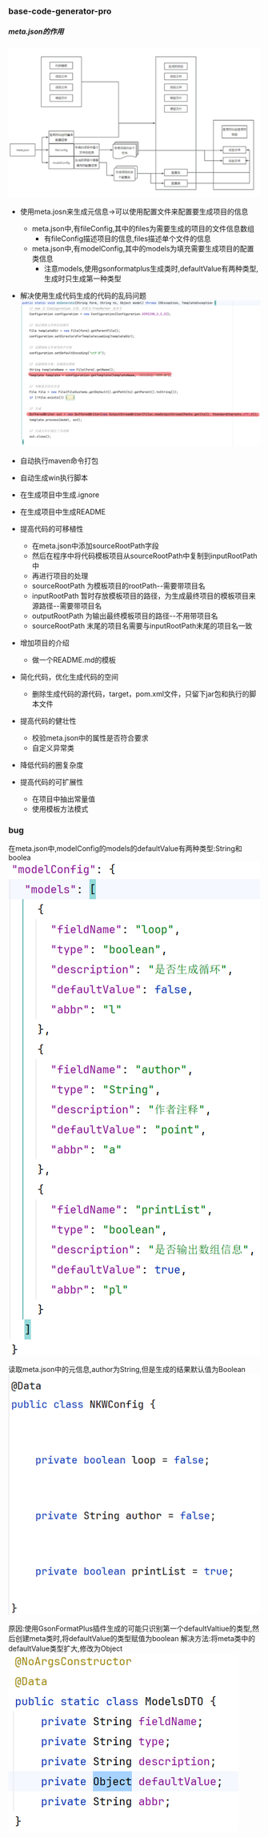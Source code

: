 ### base-code-generator-pro

##### meta.json的作用
![img_5.png](img_5.png)

- 使用meta.josn来生成元信息->可以使用配置文件来配置要生成项目的信息
  - meta.json中,有fileConfig,其中的files为需要生成的项目的文件信息数组
    - 有fileConfig描述项目的信息,files描述单个文件的信息
  - meta.json中,有modelConfig,其中的models为填充需要生成项目的配置类信息
    - 注意models,使用gsonformatplus生成类时,defaultValue有两种类型,生成时只生成第一种类型
- 解决使用生成代码生成的代码的乱码问题
![img_3.png](img_3.png)
- 自动执行maven命令打包
- 自动生成win执行脚本
- 在生成项目中生成.ignore
- 在生成项目中生成README

- 提高代码的可移植性
  - 在meta.json中添加sourceRootPath字段
  - 然后在程序中将代码模板项目从sourceRootPath中复制到inputRootPath中
  - 再进行项目的处理
  - sourceRootPath 为模板项目的rootPath--需要带项目名
  - inputRootPath 暂时存放模板项目的路径，为生成最终项目的模板项目来源路径--需要带项目名
  - outputRootPath 为输出最终模板项目的路径--不用带项目名
  - sourceRootPath 末尾的项目名需要与inputRootPath末尾的项目名一致
- 增加项目的介绍
  - 做一个README.md的模板
- 简化代码，优化生成代码的空间
  - 删除生成代码的源代码，target，pom.xml文件，只留下jar包和执行的脚本文件
- 提高代码的健壮性
  - 校验meta.json中的属性是否符合要求
  - 自定义异常类
- 降低代码的圈复杂度
- 提高代码的可扩展性
  - 在项目中抽出常量值
  - 使用模板方法模式

### bug
在meta.json中,modelConfig的models的defaultValue有两种类型:String和boolea
![img_1.png](img_1.png)

读取meta.json中的元信息,author为String,但是生成的结果默认值为Boolean
![img.png](img.png)

原因:使用GsonFormatPlus插件生成的可能只识别第一个defaultValtiue的类型,然后创建meta类时,将defaultValue的类型赋值为boolean
解决方法:将meta类中的defaultValue类型扩大,修改为Object
![img_2.png](img_2.png)



